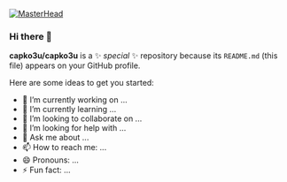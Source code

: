 [![MasterHead](https://m.seonews.ru/upload/iblock/a5b/a5bca6110d2c6c8f8e0ab44675750a7c.jpg)](https://github.com/capko3u)

### Hi there 👋


**capko3u/capko3u** is a ✨ _special_ ✨ repository because its `README.md` (this file) appears on your GitHub profile.

Here are some ideas to get you started:

- 🔭 I’m currently working on ...
- 🌱 I’m currently learning ...
- 👯 I’m looking to collaborate on ...
- 🤔 I’m looking for help with ...
- 💬 Ask me about ...
- 📫 How to reach me: ...
- 😄 Pronouns: ...
- ⚡ Fun fact: ...

